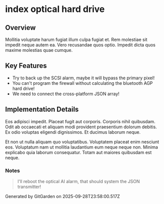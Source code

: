 # index optical hard drive

## Overview
Mollitia voluptate harum fugiat illum culpa fugiat et. Rem molestiae sit impedit neque autem ea. Vero recusandae quos optio. Impedit dicta quos maxime molestias quae cumque.

## Key Features
- Try to back up the SCSI alarm, maybe it will bypass the primary pixel!
- You can't program the firewall without calculating the bluetooth AGP hard drive!
- We need to connect the cross-platform JSON array!

## Implementation Details
Eos adipisci impedit. Placeat fugit aut corporis. Corporis nihil quibusdam. Odit ab occaecati et aliquam modi provident praesentium dolorum debitis. Ex odio voluptas eligendi dignissimos. Et ducimus laborum neque.
 Et non ut nulla aliquam quo voluptatibus. Voluptatem placeat enim nesciunt eos. Voluptatum nam ut mollitia laudantium eum neque neque non. Minima explicabo quia laborum consequatur. Totam aut maiores quibusdam est neque.

### Notes
> I'll reboot the optical AI alarm, that should system the JSON transmitter!

Generated by GitGarden on 2025-09-28T23:58:00.517Z